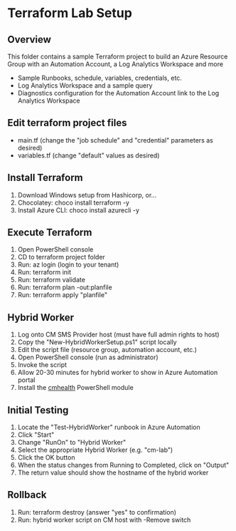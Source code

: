 # Terraform Lab Setup

## Overview

This folder contains a sample Terraform project to build an Azure 
Resource Group with an Automation Account, a Log Analytics Workspace and more

* Sample Runbooks, schedule, variables, credentials, etc.
* Log Analytics Workspace and a sample query
* Diagnostics configuration for the Automation Account link to the Log Analytics Workspace

## Edit terraform project files

  * main.tf (change the "job schedule" and "credential" parameters as desired)
  * variables.tf (change "default" values as desired)

## Install Terraform

1. Download Windows setup from Hashicorp, or...
2. Chocolatey: choco install terraform -y
3. Install Azure CLI: choco install azurecli -y

## Execute Terraform

1. Open PowerShell console
2. CD to terraform project folder
3. Run: az login (login to your tenant)
4. Run: terraform init
5. Run: terraform validate
6. Run: terraform plan -out:planfile
7. Run: terraform apply "planfile"

## Hybrid Worker

1. Log onto CM SMS Provider host (must have full admin rights to host)
2. Copy the "New-HybridWorkerSetup.ps1" script locally
3. Edit the script file (resource group, automation account, etc.)
4. Open PowerShell console (run as administrator)
5. Invoke the script
6. Allow 20-30 minutes for hybrid worker to show in Azure Automation portal
7. Install the [cmhealth](https://powershellgallery.com/packages/cmhealth/) PowerShell module

## Initial Testing

1. Locate the "Test-HybridWorker" runbook in Azure Automation
2. Click "Start"
3. Change "RunOn" to "Hybrid Worker"
4. Select the appropriate Hybrid Worker (e.g. "cm-lab")
5. Click the OK button
6. When the status changes from Running to Completed, click on "Output"
7. The return value should show the hostname of the hybrid worker

## Rollback

1. Run: terraform destroy (answer "yes" to confirmation)
2. Run: hybrid worker script on CM host with -Remove switch